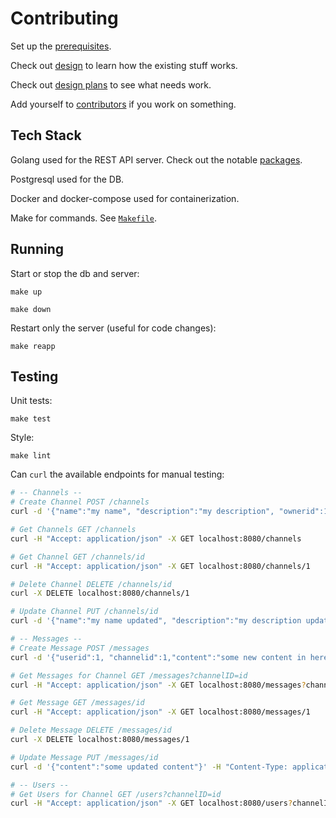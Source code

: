 # Contributing

Set up the [prerequisites](docs/PREREQUISITES.md).

Check out [design](docs/DESIGN.md) to learn how the existing stuff works.

Check out [design plans](docs/DESIGNPLANS.md) to see what needs work.

Add yourself to [contributors](docs/CONTRIBUTORS.md) if you work on something.

## Tech Stack

Golang used for the REST API server. Check out the notable [packages](docs/PACKAGES.md).

Postgresql used for the DB.

Docker and docker-compose used for containerization.

Make for commands. See [`Makefile`](Makefile).

## Running

Start or stop the db and server:

    make up

    make down

Restart only the server (useful for code changes):

    make reapp

## Testing

Unit tests:

    make test

Style:

    make lint

Can `curl` the available endpoints for manual testing:

```bash
# -- Channels --
# Create Channel POST /channels
curl -d '{"name":"my name", "description":"my description", "ownerid":1, "isprivate":false, "dmid":1, "users":[{"id":1}]}' -H "Content-Type: application/json" -H "Accept: application/json" -X POST localhost:8080/channels

# Get Channels GET /channels
curl -H "Accept: application/json" -X GET localhost:8080/channels

# Get Channel GET /channels/id
curl -H "Accept: application/json" -X GET localhost:8080/channels/1

# Delete Channel DELETE /channels/id
curl -X DELETE localhost:8080/channels/1

# Update Channel PUT /channels/id
curl -d '{"name":"my name updated", "description":"my description updated", "ownerid":1, "isprivate":true, "dmid":1, "users":[{"id":1}]}' -H "Content-Type: application/json" -H "Accept: application/json" -X PUT localhost:8080/channels/1

# -- Messages --
# Create Message POST /messages
curl -d '{"userid":1, "channelid":1,"content":"some new content in here"}' -H "Content-Type: application/json" -H "Accept: application/json" -X POSTlocalhost:8080/messages

# Get Messages for Channel GET /messages?channelID=id
curl -H "Accept: application/json" -X GET localhost:8080/messages?channelID=1

# Get Message GET /messages/id
curl -H "Accept: application/json" -X GET localhost:8080/messages/1

# Delete Message DELETE /messages/id
curl -X DELETE localhost:8080/messages/1

# Update Message PUT /messages/id
curl -d '{"content":"some updated content"}' -H "Content-Type: application/json" -H "Accept: application/json" -X PUT localhost:8080/messages/1

# -- Users --
# Get Users for Channel GET /users?channelID=id
curl -H "Accept: application/json" -X GET localhost:8080/users?channelID=1
```